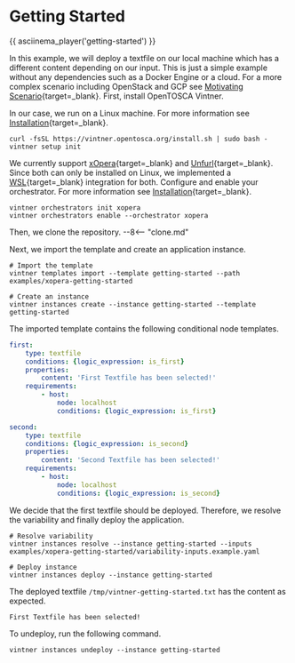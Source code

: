 # Getting Started

{{ asciinema_player('getting-started') }}

In this example, we will deploy a textfile on our local machine which has a different content depending on our input.
This is just a simple example without any dependencies such as a Docker Engine or a cloud.
For a more complex scenario including OpenStack and GCP see
[Motivating Scenario](variability4tosca/motivation.md){target=_blank}.
First, install OpenTOSCA Vintner.

In our case, we run on a Linux machine.
For more information see [Installation](installation.md){target=_blank}.

```shell linenums="1"
curl -fsSL https://vintner.opentosca.org/install.sh | sudo bash -
vintner setup init
```

We currently support [xOpera](https://github.com/xlab-si/xopera-opera){target=_blank} and [Unfurl](https://github.com/onecommons/unfurl){target=_blank}.
Since both can only be installed on Linux, we implemented a [WSL](https://docs.microsoft.com/en-us/windows/wsl){target=_blank}
integration for both.
Configure and enable your orchestrator.
For more information see [Installation](installation.md){target=_blank}.

```shell linenums="1"
vintner orchestrators init xopera
vintner orchestrators enable --orchestrator xopera
```

Then, we clone the repository.
--8<-- "clone.md"

Next, we import the template and create an application instance.

```shell linenums="1"
# Import the template
vintner templates import --template getting-started --path examples/xopera-getting-started

# Create an instance
vintner instances create --instance getting-started --template getting-started
```

The imported template contains the following conditional node templates.

```yaml linenums="1"
first:
    type: textfile
    conditions: {logic_expression: is_first}
    properties:
        content: 'First Textfile has been selected!'
    requirements:
        - host: 
            node: localhost
            conditions: {logic_expression: is_first}

second:
    type: textfile
    conditions: {logic_expression: is_second}
    properties:
        content: 'Second Textfile has been selected!'
    requirements:
        - host: 
            node: localhost
            conditions: {logic_expression: is_second}
```

We decide that the first textfile should be deployed.
Therefore, we resolve the variability and finally deploy the application.

```shell linenums="1"
# Resolve variability
vintner instances resolve --instance getting-started --inputs examples/xopera-getting-started/variability-inputs.example.yaml

# Deploy instance
vintner instances deploy --instance getting-started
```

The deployed textfile `/tmp/vintner-getting-started.txt` has the content as expected.

```text linenums="1" title="/tmp/vintner-getting-started.txt"
First Textfile has been selected!
```

To undeploy, run the following command.

```shell linenums="1"
vintner instances undeploy --instance getting-started
```
